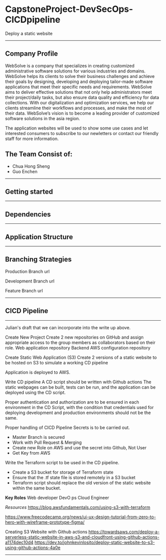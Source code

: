 # CapstoneProject-DevSecOps-CICDpipeline
Deploy a static website
_______________________________________________________________________________________
## Company Profile
  WebSolve is a company that specializes in creating customized administrative software solutions for various industries and domains. WebSolve helps its clients to solve their business challenges and achieve their goals by designing, developing and deploying tailor-made software applications that meet their specific needs and requirements. WebSolve aims to deliver effective solutions that not only help administrators meet their project/daily tasks, but also ensure data quality and efficiency for data collections. With our digitalization and optimization services, we help our clients streamline their workflows and processes, and make the most of their data. WebSolve’s vision is to become a leading provider of customized software solutions in the asia region.

  The application websites will be used to show some use cases and let interested consumers to subscribe to our newletters or contact our friendly staff for more information.


## The Team Consist of:
- Chua Hong Sheng
- Guo Enchen


_______________________________________________________________________________________
## Getting started


_______________________________________________________________________________________
## Dependencies

_______________________________________________________________________________________
## Application Structure




_______________________________________________________________________________________
## Branching Strategies
Production Branch
url


Development Branch
url

Feature Branch
url

_______________________________________________________________________________________
## CICD Pipeline


--------------------------------------
Julian's draft that we can incorporate into the write up above. 


Create New Project 
Create 2 new repositories on GitHub and assign appropriate access to the group members as collaborators based on their role.
Web application repository 
Backend AWS configuration repository

Create Static Web Application (S3) 
Create 2 versions of a static website to be hosted on S3 to simulate a working CD pipeline

Application is deployed to AWS.

Write CD pipeline
A CD script should be written with Github actions The static webpages can be built, tests can be run, and the application can be deployed using the CD script. 

Proper authentication and authorization are to be ensured in each environment in the CD Script, with the condition that credentials used for deploying development and production environments should not be the same.

Proper handling of CICD Pipeline Secrets is to be carried out.

-  Master Branch is secured
-  Work with Pull Request & Merging
-  Create new Role on AWS and use the secret into Github, Not User
-  Get Key from AWS

Write the Terraform script to be used in the CD pipeline.
- Create a S3 bucket for storage of Terraform state
-  Ensure that the .tf state file is stored remotely in a S3 bucket
-  Terraform script should replace the old version of the static website within the same bucket.

**Key Roles**
Web developer 
DevO ps 
Cloud Engineer 

_Resources_
https://blog.awsfundamentals.com/using-s3-with-terraform

https://www.freecodecamp.org/news/ui-ux-design-tutorial-from-zero-to-hero-with-wireframe-prototype-figma/

Creating S3 Website with Github actions
https://towardsaws.com/deploy-a-serverless-static-website-in-aws-s3-and-cloudfront-using-github-actions-a1174dec10d4
https://dev.to/johnkevinlosito/deploy-static-website-to-s3-using-github-actions-4a0e



_______________________________________________________________________________________

